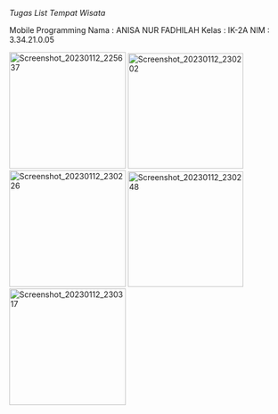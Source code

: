 *Tugas List Tempat Wisata*

Mobile Programming
Nama  : ANISA NUR FADHILAH
Kelas : IK-2A
NIM   : 3.34.21.0.05

<img width="209" alt="Screenshot_20230112_225637" src="https://user-images.githubusercontent.com/116789509/212121826-10dad4ca-5d81-4eb7-9b5d-070a5c9e89c0.png">
<img width="207" alt="Screenshot_20230112_230202" src="https://user-images.githubusercontent.com/116789509/212121849-10b92556-9317-48bd-9cb1-0474c2c2b314.png">
<img width="209" alt="Screenshot_20230112_230226" src="https://user-images.githubusercontent.com/116789509/212121872-1e461077-f481-48a6-b3d1-cd6b5766469e.png">
<img width="207" alt="Screenshot_20230112_230248" src="https://user-images.githubusercontent.com/116789509/212121888-3dac04d2-5667-456f-912e-37da38de0201.png">
<img width="209" alt="Screenshot_20230112_230317" src="https://user-images.githubusercontent.com/116789509/212121908-3d57667e-ecb0-40ab-9b5d-fa333faf1b0a.png">
